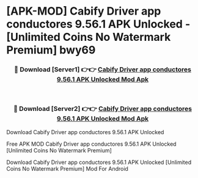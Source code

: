# [APK-MOD] Cabify Driver  app conductores 9.56.1 APK Unlocked - [Unlimited Coins No Watermark Premium] bwy69



<div align="center">
<h3>🔴 Download [Server1] 👉👉 <a href="https://momento.my/?title=Cabify_Driver__app_conductores_9.56.1_APK_Unlocked">Cabify Driver  app conductores 9.56.1 APK Unlocked Mod Apk</a></h3><br>

<h3>🔴 Download [Server2] 👉👉 <a href="https://momento.my/?title=Cabify_Driver__app_conductores_9.56.1_APK_Unlocked">Cabify Driver  app conductores 9.56.1 APK Unlocked Mod Apk</a></h3>
</div>



Download Cabify Driver  app conductores 9.56.1 APK Unlocked 

Free APK MOD Cabify Driver  app conductores 9.56.1 APK Unlocked [Unlimited Coins No Watermark Premium]

Download Cabify Driver  app conductores 9.56.1 APK Unlocked [Unlimited Coins No Watermark Premium] Mod For Android
